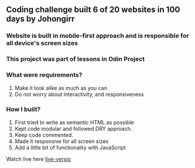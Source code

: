 ## Coding challenge built 6 of 20 websites in 100 days by Johongirr

### Website is built in mobile-first approach and is responsible for all device's screen sizes

### This project was part of lessons in Odin Project

### What were requirements?
1. Make it look alike as much as you can
2. Do not worry about interactivity, and responsiveness

### How I built?
1. First tried to write as semantic HTML as possible
2. Kept code modular and followed DRY approach.
3. Keep code commented.
4. Made it responsive for all screen sizes
5. Add a little bit of functionality with JavaScript

Watch live here [live-versio]()